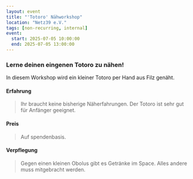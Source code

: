 ```yaml
---
layout: event
title: "'Totoro' Nähworkshop"
location: "Netz39 e.V."
tags: [non-recurring, internal]
event:
  start: 2025-07-05 10:00:00
  end: 2025-07-05 13:00:00
---
```


### Lerne deinen eingenen Totoro zu nähen!

In diesem Workshop wird ein kleiner Totoro per Hand aus Filz genäht.

#### Erfahrung

> Ihr braucht keine bisherige Näherfahrungen. Der Totoro ist sehr gut für Anfänger geeignet.

#### Preis

> Auf spendenbasis.

#### Verpflegung

> Gegen einen kleinen Obolus gibt es Getränke im Space. Alles andere muss mitgebracht werden.

